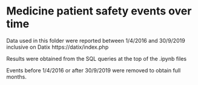 # Medicine patient safety events over time
Data used in this folder were reported between 1/4/2016 and 30/9/2019 inclusive on Datix https://datix/index.php

Results were obtained from the SQL queries at the top of the .ipynb files

Events before 1/4/2016 or after 30/9/2019 were removed to obtain full months.
